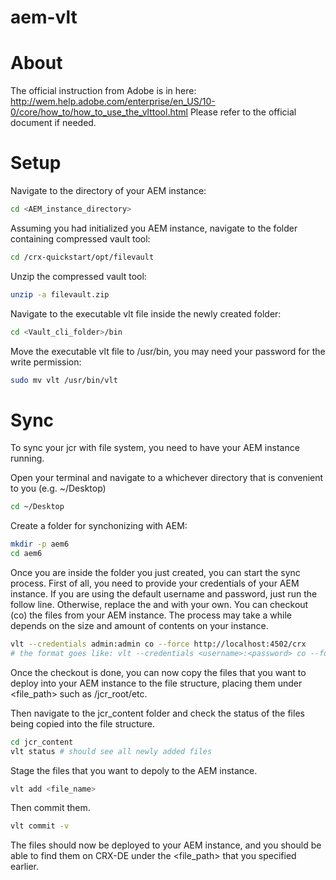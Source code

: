 aem-vlt
======

# About

The official instruction from Adobe is in here:
http://wem.help.adobe.com/enterprise/en_US/10-0/core/how_to/how_to_use_the_vlttool.html
Please refer to the official document if needed.


# Setup
Navigate to the directory of your AEM instance:
```sh
cd <AEM_instance_directory>
```

Assuming you had initialized you AEM instance, navigate to the folder containing compressed vault tool:
```sh
cd /crx-quickstart/opt/filevault
```

Unzip the compressed vault tool:
```sh
unzip -a filevault.zip
```

Navigate to the executable vlt file inside the newly created folder:
```sh
cd <Vault_cli_folder>/bin
```

Move the executable vlt file to /usr/bin, you may need your password for the write permission:
```sh
sudo mv vlt /usr/bin/vlt
```

# Sync
To sync your jcr with file system, you need to have your AEM instance running.

Open your terminal and navigate to a whichever directory that is convenient to you (e.g. ~/Desktop)
```sh
cd ~/Desktop
```

Create a folder for synchonizing with AEM:
```sh
mkdir -p aem6
cd aem6
```

Once you are inside the folder you just created, you can start the sync process.
First of all, you need to provide your credentials of your AEM instance.  If you are using the default username and password, just run the follow line.  Otherwise, replace the <username> and <password> with your own.  You can checkout (co) the files from your AEM instance.  The process may take a while depends on the size and amount of contents on your instance.
```sh
vlt --credentials admin:admin co --force http://localhost:4502/crx 
# the format goes like: vlt --credentials <username>:<password> co --force <uri>:<port>/crx
```

Once the checkout is done, you can now copy the files that you want to deploy into your AEM instance to the file structure, placing them under <file_path> such as /jcr_root/etc.

Then navigate to the jcr_content folder and check the status of the files being copied into the file structure.
```sh
cd jcr_content
vlt status # should see all newly added files
```

Stage the files that you want to depoly to the AEM instance.
```sh
vlt add <file_name>
```

Then commit them.
```sh
vlt commit -v
```

The files should now be deployed to your AEM instance, and you should be able to find them on CRX-DE under the <file_path> that you specified earlier.